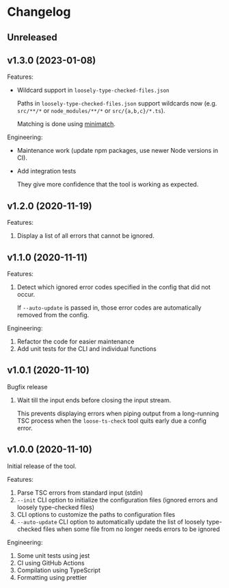 # Changelog

## Unreleased

## v1.3.0 (2023-01-08)

Features:

- Wildcard support in `loosely-type-checked-files.json`

  Paths in `loosely-type-checked-files.json` support wildcards now (e.g.
  `src/**/*` or `node_modules/**/*` or `src/{a,b,c}/*.ts`).

  Matching is done using [minimatch](https://www.npmjs.com/package/minimatch).

Engineering:

- Maintenance work (update npm packages, use newer Node versions in CI).
- Add integration tests

  They give more confidence that the tool is working as expected.

## v1.2.0 (2020-11-19)

Features:

1. Display a list of all errors that cannot be ignored.

## v1.1.0 (2020-11-11)

Features:

1. Detect which ignored error codes specified in the config that did not occur.

   If `--auto-update` is passed in, those error codes are automatically removed
   from the config.

Engineering:

1. Refactor the code for easier maintenance
2. Add unit tests for the CLI and individual functions

## v1.0.1 (2020-11-10)

Bugfix release

1. Wait till the input ends before closing the input stream.

   This prevents displaying errors when piping output from a long-running TSC
   process when the `loose-ts-check` tool quits early due a config error.

## v1.0.0 (2020-11-10)

Initial release of the tool.

Features:

1. Parse TSC errors from standard input (stdin)
2. `--init` CLI option to initialize the configuration files (ignored errors and
   loosely type-checked files)
3. CLI options to customize the paths to configuration files
4. `--auto-update` CLI option to automatically update the list of loosely
   type-checked files when some file from no longer needs errors to be ignored

Engineering:

1. Some unit tests using jest
2. CI using GitHub Actions
3. Compilation using TypeScript
4. Formatting using prettier
